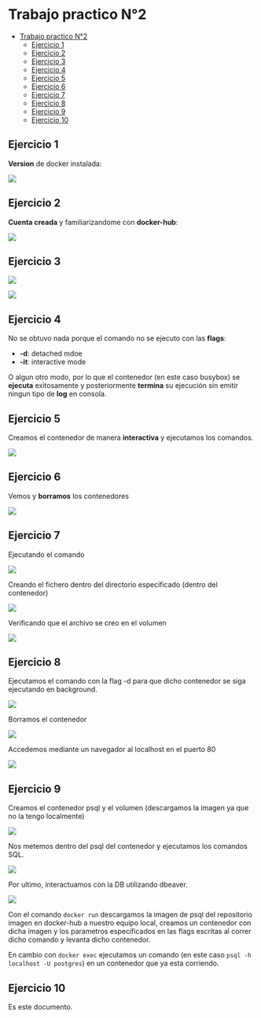 # Trabajo practico N°2

- [Trabajo practico N°2](#trabajo-practico-n2)
  - [Ejercicio 1](#ejercicio-1)
  - [Ejercicio 2](#ejercicio-2)
  - [Ejercicio 3](#ejercicio-3)
  - [Ejercicio 4](#ejercicio-4)
  - [Ejercicio 5](#ejercicio-5)
  - [Ejercicio 6](#ejercicio-6)
  - [Ejercicio 7](#ejercicio-7)
  - [Ejercicio 8](#ejercicio-8)
  - [Ejercicio 9](#ejercicio-9)
  - [Ejercicio 10](#ejercicio-10)

## Ejercicio 1

**Version** de docker instalada:

![](img/docker_version.png)

## Ejercicio 2

**Cuenta creada** y familiarizandome con **docker-hub**:

![](img/docker_hub.png)

## Ejercicio 3

![](img/busybox_dowload.png)

![](img/docker_images.png)

## Ejercicio 4

No se obtuvo nada porque el comando no se ejecuto con las **flags**:
* **-d**: detached mdoe
* **-it**: interactive mode

O algun otro modo, por lo que el contenedor (en este caso busybox) se **ejecuta** exitosamente y posteriormente **termina** su ejecución sin emitir ningun tipo de **log** en consola.

## Ejercicio 5

Creamos el contenedor de manera **interactiva** y ejecutamos los comandos.

![](img/inside_container.png)

## Ejercicio 6

Vemos y **borramos** los contenedores

![](img/containers_deleted.png)

## Ejercicio 7

Ejecutando el comando

![](img/command_creating_volume.png)

Creando el fichero dentro del directorio especificado (dentro del contenedor)

![](img/creating_file.png)

Verificando que el archivo se creo en el volumen

![](img/file_created_in_volume.png)

## Ejercicio 8

Ejecutamos el comando con la flag -d para que dicho contenedor se siga ejecutando en background.

![](img/nyan_cat_container.png)

Borramos el contenedor

![](img/deleting_container.png)

Accedemos mediante un navegador al localhost en el puerto 80 

![](img/nyan_cat_uwu.png)

## Ejercicio 9 

Creamos el contenedor psql y el volumen (descargamos la imagen ya que no la tengo localmente)

![](img/creating_psql_container_and_volume.png)

Nos metemos dentro del psql del contenedor y ejecutamos los comandos SQL.

![](img/sql_execution.png)

Por ultimo, interactuamos con la DB utilizando dbeaver.

![](img/dbeaver_interacting.png)

Con el comando `docker run` descargamos la imagen de psql del repositorio imagen en docker-hub a nuestro equipo local, creamos un contenedor con dicha imagen y los parametros especificados en las flags escritas al correr dicho comando y levanta dicho contenedor.

En cambio con `docker exec` ejecutamos un comando (en este caso `psql -h localhost -U postgres`) en un contenedor que ya esta corriendo.

## Ejercicio 10

Es este documento.